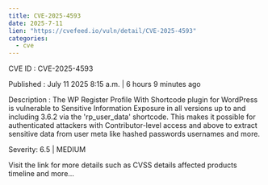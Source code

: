```yaml
--- 
title: CVE-2025-4593
date: 2025-7-11
lien: "https://cvefeed.io/vuln/detail/CVE-2025-4593"
categories:
  - cve
---
```


CVE ID : CVE-2025-4593

Published :  July 11
2025
8:15 a.m. | 6 hours
9 minutes ago

Description : The WP Register Profile With Shortcode plugin for WordPress is vulnerable to Sensitive Information Exposure in all versions up to
and including
3.6.2 via the 'rp_user_data' shortcode. This makes it possible for authenticated attackers
with Contributor-level access and above
to extract sensitive data from user meta like hashed passwords
usernames
and more.

Severity: 6.5 | MEDIUM

Visit the link for more details
such as CVSS details
affected products
timeline
and more...
